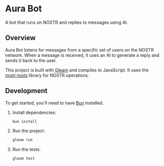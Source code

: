 # Aura Bot

A bot that runs on NOSTR and replies to messages using AI.

## Overview

Aura Bot listens for messages from a specific set of users on the NOSTR network. When a message is received, it uses an AI to generate a reply and sends it back to the user.

This project is built with [Gleam](https://gleam.run) and compiles to JavaScript. It uses the [nostr-tools](https://github.com/nostr-protocol/nostr-tools) library for NOSTR operations.

## Development

To get started, you'll need to have [Bun](https://bun.sh/) installed.

1. Install dependencies:
   ```sh
   bun install
   ```

2. Run the project:
   ```sh
   gleam run
   ```

3. Run the tests:
   ```sh
   gleam test
   ```